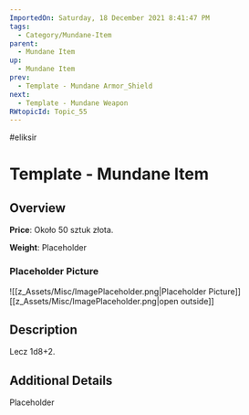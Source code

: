 ```yaml
---
ImportedOn: Saturday, 18 December 2021 8:41:47 PM
tags:
  - Category/Mundane-Item
parent:
  - Mundane Item
up:
  - Mundane Item
prev:
  - Template - Mundane Armor_Shield
next:
  - Template - Mundane Weapon
RWtopicId: Topic_55
---
```


#eliksir


# Template - Mundane Item
## Overview
**Price**: Około 50 sztuk złota.

**Weight**: Placeholder

### Placeholder Picture
![[z_Assets/Misc/ImagePlaceholder.png|Placeholder Picture]]
[[z_Assets/Misc/ImagePlaceholder.png|open outside]]

## Description

Lecz 1d8+2.

## Additional Details
Placeholder

